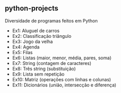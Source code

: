 ## python-projects
Diversidade de programas feitos em Python

- Ex1: Aluguel de carros
- Ex2: Classificação triângulo
- Ex3: Jogo da velha
- Ex4: Agenda
- Ex5: Filas
- Ex6: Listas (maior, menor, média, pares, soma)
- Ex7: String (contagem de caracteres)
- Ex8: Três string (substituição)
- Ex9: Lista sem repetição
- Ex10: Matriz (operações com linhas e colunas)
- Ex11: Dicionários (união, intersecção e diferença)
